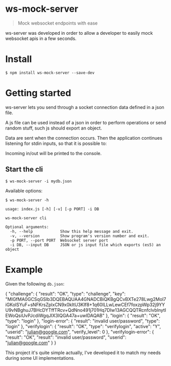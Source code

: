 # ws-mock-server

> Mock websocket endpoints with ease

ws-server was developed in order to allow a developer to easily mock websocket apis in a few seconds.


# Install

    $ npm install ws-mock-server --save-dev

# Getting started

ws-server lets you send through a socket connection data defined in a json file.

A js file can be used instead of a json in order to perform operations or send random stuff, such js should export an object.

Data are sent when the connection occurs. Then the application continues listening for stdin inputs, so that it is possible to:

Incoming in/out will be printed to the console.

## Start the cli

    $ ws-mock-server -i mydb.json

Available options:

    $ ws-mock-server -h

    usage: index.js [-h] [-v] [-p PORT] -i DB

    ws-mock-server cli

    Optional arguments:
      -h, --help            Show this help message and exit.
      -v, --version         Show program's version number and exit.
      -p PORT, --port PORT  Websocket server port
      -i DB, --input DB     JSON or js input file which exports (es5) an object

# Example

Given the following `db.json`:

   {
     "challenge": {
       "result": "OK",
       "type": "challenge",
       "key": "MIGfMA0GCSqGSIb3DQEBAQUAA4GNADCBiQKBgQCvBXTe278Lwg2MoI7iGKolSYuF+sNFKrsZplxCN9x0kItU3KIf8+1q60ILLwLewCEf7foxzpWp32j9YYU9vNBghuJ7BHcDYTffTRcv+QdNno491j701Hq7DIw13AGCQQTRcnfclvblnytIEWoQsiUvPJcdiWgqJIX3IQGA47a+uwIDAQAB"
     },
     "login": {
       "result": "OK",
       "type": "login"
     },
     "login-error": {
       "result": "invalid user/password",
       "type": "login"
     },
     "verifylogin": {
       "result": "OK",
       "type": "verifylogin",
       "active": "Y",
       "userid": "julian@google.com",
       "verify_level": 0
     },
     "verifylogin-error": {
       "result": "OK",
       "result": "invalid user/password",
       "userid": "julian@google.com"
     }
   }


This project it's quite simple actually,
I've developed it to match my needs during some UI implementations.
